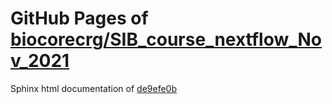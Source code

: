GitHub Pages of [biocorecrg/SIB_course_nextflow_Nov_2021](https://github.com/biocorecrg/SIB_course_nextflow_Nov_2021.git)
===
Sphinx html documentation of [de9efe0b](https://github.com/biocorecrg/SIB_course_nextflow_Nov_2021/tree/de9efe0bc4de097447ca01d8e2ad33130d675236)
